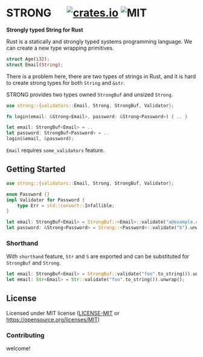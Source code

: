 # STRONG &emsp; [![crates.io](https://img.shields.io/crates/v/strong)](https://crates.io/crates/strong) ![MIT](https://img.shields.io/crates/l/strong)
<p><strong>Strongly typed String for Rust</strong></p>

Rust is a statically and strongly typed systems programming language.  We can create a new type wrapping primitives.
```rust
struct Age(i32);
struct Email(String);
```
There is a problem here, there are two types of strings in Rust, and it is hard to create strong types for both `String` and `&str`.

STRONG provides two types owned `StrongBuf` and unsized `Strong`.
```rust
use strong::{validators::Email, Strong, StrongBuf, Validator};

fn login(email: &Strong<Email>, password: &Strong<Password>) { .. }

let email: StrongBuf<Email> = ..
let password: StrongBuf<Password> = ..
login(&email, &password);
```
`Email` requires `some_validators` feature.

## Getting Started
```rust
use strong::{validators::Email, Strong, StrongBuf, Validator};

enum Password {}
impl Validator for Password {
    type Err = std::convert::Infallible;
}

let email: StrongBuf<Email> = StrongBuf::<Email>::validate("a@example.com".into()).unwrap();
let password: &Strong<Password> = Strong::<Password>::validate("b").unwrap();
```

### Shorthand
With `shorthand` feature, `Str` and `S` are exported and can be substituted for `StrongBuf` and `Strong`.
```rust
let email: StrongBuf<Email> = StrongBuf::validate("foo".to_string()).unwrap();
let email: Str<Email> = Str::validate("foo".to_string()).unwrap();
```

## License
Licensed under MIT license ([LICENSE-MIT](LICENSE-MIT) or https://opensource.org/licenses/MIT)

### Contributing
welcome!
